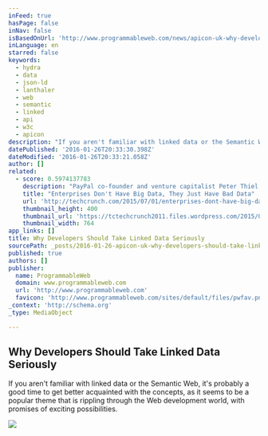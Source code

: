 ```yaml
---
inFeed: true
hasPage: false
inNav: false
isBasedOnUrl: 'http://www.programmableweb.com/news/apicon-uk-why-developers-should-take-linked-data-seriously/2014/09/25?utm_content=buffer27d7a&utm_medium=social&utm_source=twitter.com&utm_campaign=buffer'
inLanguage: en
starred: false
keywords:
  - hydra
  - data
  - json-ld
  - lanthaler
  - web
  - semantic
  - linked
  - api
  - w3c
  - apicon
description: "If you aren't familiar with linked data or the Semantic Web, it's probably a good time to get better acquainted with the concepts, as it seems to be a popular theme that is rippling through the Web development world, with promises of exciting possibilities."
datePublished: '2016-01-26T20:33:30.398Z'
dateModified: '2016-01-26T20:33:21.058Z'
author: []
related:
  - score: 0.5974137783
    description: "PayPal co-founder and venture capitalist Peter Thiel commonly harps on the tech community for overusing buzzwords like \"cloud\" and \"big data.\" He's not the only one who's been saying this, but the message still doesn't appear to be sinking in with most enterprises."
    title: "Enterprises Don't Have Big Data, They Just Have Bad Data"
    url: 'http://techcrunch.com/2015/07/01/enterprises-dont-have-big-data-they-just-have-bad-data/'
    thumbnail_height: 400
    thumbnail_url: 'https://tctechcrunch2011.files.wordpress.com/2015/07/baddata.jpg?w=764&h=400&crop=1'
    thumbnail_width: 764
app_links: []
title: Why Developers Should Take Linked Data Seriously
sourcePath: _posts/2016-01-26-apicon-uk-why-developers-should-take-linked-data-seriously.md
published: true
authors: []
publisher:
  name: ProgrammableWeb
  domain: www.programmableweb.com
  url: 'http://www.programmableweb.com'
  favicon: 'http://www.programmableweb.com/sites/default/files/pwfav.png'
_context: 'http://schema.org'
_type: MediaObject

---
```

<article style=""><h1>Why Developers Should Take Linked Data Seriously</h1><p>If you aren't familiar with linked data or the Semantic Web, it's probably a good time to get better acquainted with the concepts, as it seems to be a popular theme that is rippling through the Web development world, with promises of exciting possibilities.</p><img src="https://s3-us-west-2.amazonaws.com/the-grid-img/p/d89a4d308772ec20056f264590b2506a9793d234.jpg" /></article>